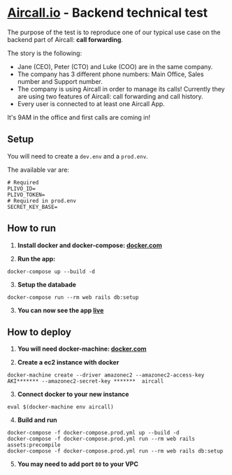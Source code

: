 # [Aircall.io](https://aircall.io) - Backend technical test

The purpose of the test is to reproduce one of our typical use case on the backend part of Aircall: __call forwarding__.

The story is the following:

- Jane (CEO), Peter (CTO) and Luke (COO) are in the same company.
- The company has 3 different phone numbers: Main Office, Sales number and Support number.
- The company is using Aircall in order to manage its calls! Currently they are using two features of Aircall: call forwarding and call history.
- Every user is connected to at least one Aircall App.

It's 9AM in the office and first calls are coming in!
## Setup

You will need to create a `dev.env` and a `prod.env`.

The available var are:
```
# Required
PLIVO_ID=
PLIVO_TOKEN=
# Required in prod.env
SECRET_KEY_BASE=
```

## How to run

1. **Install docker and docker-compose: [docker.com](https://www.docker.com/products/overview)**

2. **Run the app:**

  ```
  docker-compose up --build -d
  ```
3. **Setup the databade**

  ```
  docker-compose run --rm web rails db:setup
  ```

3. **You can now see the app [live](http://localhost:8000)**

## How to deploy

1. **You will need docker-machine: [docker.com](https://www.docker.com/products/overview)**

2. **Create a ec2 instance with docker**

  ```
  docker-machine create --driver amazonec2 --amazonec2-access-key AKI******* --amazonec2-secret-key *******  aircall
  ```

3. **Connect docker to your new instance**

  ```
  eval $(docker-machine env aircall)
  ```

4. **Build and run**

  ```
  docker-compose -f docker-compose.prod.yml up --build -d
  docker-compose -f docker-compose.prod.yml run --rm web rails assets:precompile
  docker-compose -f docker-compose.prod.yml run --rm web rails db:setup
  ```

5. **You may need to add port `80` to your VPC**

